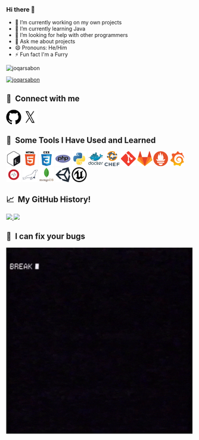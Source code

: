 ### Hi there 👋

- 🔭 I’m currently working on my own projects
- 🌱 I’m currently learning Java
- 🤔 I’m looking for help with other programmers
- 💬 Ask me about projects
- 😄 Pronouns: He/Him
- ⚡ Fun fact I'm a Furry


<p align="left"> <img src="https://komarev.com/ghpvc/?username=joqarsabon&label=Profile%20views&color=0e75b6&style=flat" alt="joqarsabon" /> </p>
<p align="left"> <a href="https://github.com/ryo-ma/github-profile-trophy"><img src="https://github-profile-trophy.vercel.app/?username=joqarsabon" alt="joqarsabon" /></a> </p>

<h2>💬 &nbsp;Connect with me</h2>
<p align="left">
    <a href="https://github.com/JoqarSabon" target="blank"><img align="center" src="./pictures/github.png" alt="joqarsabon" height="40" width="40" /></a>    
    <a href="https://x.com/joqarsabon" target="blank"><img align="center" src="./pictures/twitter_x.png" alt="joqarsabon" height="40" width="40" /></a>
</p>

<h2> 🚀 &nbsp;Some Tools I Have Used and Learned</h2>
<p align="left">
  <img src="./pictures/bash.svg" alt="bash" width="40" height="40"/>
  <img src="./pictures/html.svg" alt="html5" width="40" height="40"/>
  <img src="./pictures/css.svg" alt="css3" width="40" height="40"/>
  <img src="./pictures/php.svg" alt="php" width="40" height="40"/> 
  <img src="./pictures/python.svg" alt="python" width="40" height="40"/>
  <img src="./pictures/docker.svg" alt="docker" width="40" height="40"/>
  <img src="./pictures/chef.png" alt="Chef" width="40" height="40"/>
  <img src="./pictures/git.svg" alt="git" width="40" height="40"/>
  <img src="./pictures/gitlab.png" alt="Gitlab" width="40" height="40"/>
  <img src="./pictures/prometheus.webp" alt="Prometheus" width="40" height="40"/> 
  <img src="./pictures/grafana.svg" alt="grafana" width="40" height="40"/> 
  <img src="./pictures/graylog.svg" alt="graylog" width="40" height="40"/>
  <img src="./pictures/mariadb.svg" alt="mariadb" width="40" height="40"/> 
  <img src="./pictures/mongodb.svg" alt="mongodb" width="40" height="40"/>
  <img src="./pictures/unity.svg" alt="unity" width="40" height="40"/> 
  <img src="./pictures/unreal.svg" alt="unreal" width="40" height="40"/>
</p>


<h2> 📈 &nbsp;My GitHub History!</h2>
<a href="https://github.com/thepiyushmalhotra">
  <img height="180em" src="https://github-readme-stats.vercel.app/api?username=JoqarSabon&theme=noctis_minimus&show_icons=true" />
  <img height="180em" src="https://github-readme-stats.vercel.app/api/top-langs/?username=JoqarSabon&theme=noctis_minimus&layout=compact" />
</a>

<h2> 🐞 &nbsp;I can fix your bugs</h2>
<p></p>

<img class="" src="./pictures/glitch.gif" width="500" height="500">


